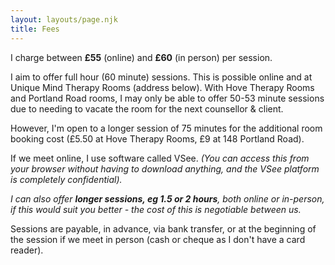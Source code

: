 ```yaml
---
layout: layouts/page.njk
title: Fees
---
```

I﻿ charge between **£55** (online) and **£60** (in person) per session. 

I﻿ aim to offer full hour (60 minute) sessions. This is possible online and at Unique Mind Therapy Rooms (address below). With Hove Therapy Rooms and Portland Road rooms, I may only be able to offer 50-53 minute sessions due to needing to vacate the room for the next counsellor & client. 

H﻿owever, I'm open to a longer session of 75 minutes for the additional room booking cost (£5.50 at Hove Therapy Rooms, £9 at 148 Portland Road).

I﻿f we meet online, I use software called VSee. *(You can access this from your browser without having to download anything, and the VSee platform is completely confidential).*

*I can also offer **longer sessions, eg 1.5 or 2 hours**, both online or in-person, if this would suit you better - the cost of this is negotiable between us.*

S﻿essions are payable, in advance, via bank transfer, or at the beginning of the session if we meet in person (cash or cheque as I don't have a card reader).